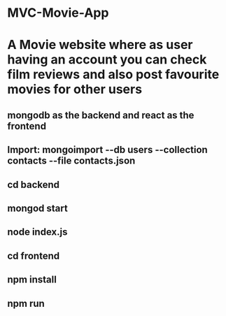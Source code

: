 # MVC-Movie-App

# A Movie website where as user having an account you can check film reviews and also post favourite movies for other users

## mongodb as the backend and react as the frontend


## Import: mongoimport --db users --collection contacts --file contacts.json


## cd backend
## mongod start
## node index.js


## cd frontend
## npm install
## npm run
